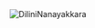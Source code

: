 <p align="center">&nbsp;
  <img align="center" src="https://github-readme-stats.vercel.app/api?username=manulmax&theme=dark&show_icons=true" alt="DiliniNanayakkara" /></p>

